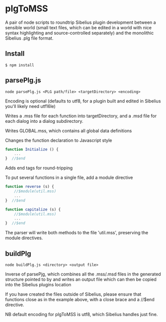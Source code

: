 # plgToMSS

A pair of node scripts to roundtrip Sibelius plugin development
between a sensible world (small text files, which can be edited
in a world with nice syntax highlighting and source-controlled
separately) and the monolithic Sibelius .plg file format.

## Install
```
$ npm install
```

## parsePlg.js
```
node parsePlg.js <PLG path/file> <targetDirectory> <encoding>
```

Encoding is optional (defaults to utf8, for a plugin built and edited in Sibelius you'll likely need utf16le)

Writes a .mss file for each function into targetDirectory, and a .msd file for each dialog into a dialog subdirectory.

Writes GLOBAL.mss, which contains all global data definitions

Changes the function declaration to Javascript style
```javascript
function Initialize () {
    ...
}  //$end
```

Adds end tags for round-tripping

To put several functions in a single file, add a module directive

```javascript
function reverse (s) {
    //$module(util.mss)
    ...
}  //$end

function capitalize (s) {
    //$module(util.mss)
    ...
}  //$end
```

The parser will write both methods to the file 'util.mss', preserving the module directives.

## buildPlg
```
node buildPlg.js <directory> <output file>
```

Inverse of parsePjg, which combines all the .mss/.msd files in the generated structure pointed to by
<directory> and writes an output file which can then be copied into the Sibelius plugins location

If you have created the files outside of Sibelius, please ensure that functions close as in the example
above, with a close brace and a //$end directive.

NB default encoding for plgToMSS is utf8, which Sibelius handles just fine.



